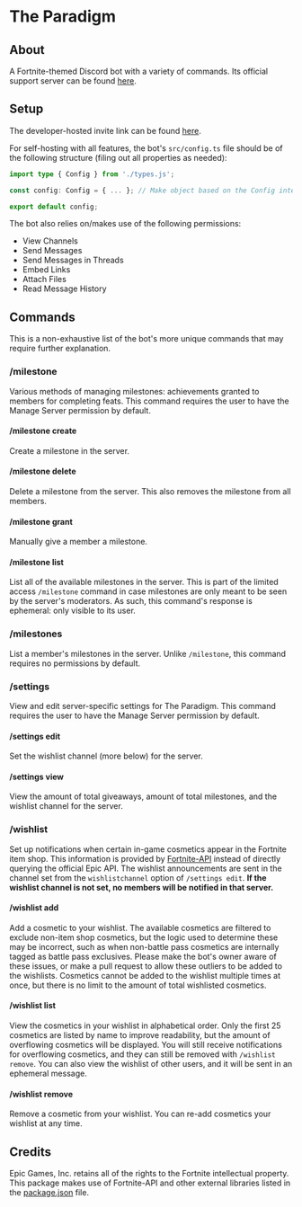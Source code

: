 # The Paradigm

## About

A Fortnite-themed Discord bot with a variety of commands. Its official support server can be found [here](https://discord.gg/7m62WmKFCp).

## Setup

The developer-hosted invite link can be found [here](https://discord.com/api/oauth2/authorize?client_id=710314063892054016&permissions=274878024704&scope=applications.commands%20bot).

For self-hosting with all features, the bot's `src/config.ts` file should be of the following structure (filing out all properties as needed):

```ts
import type { Config } from './types.js';

const config: Config = { ... }; // Make object based on the Config interface

export default config;
```

The bot also relies on/makes use of the following permissions:

* View Channels
* Send Messages
* Send Messages in Threads
* Embed Links
* Attach Files
* Read Message History

## Commands

This is a non-exhaustive list of the bot's more unique commands that may require further explanation.

### /milestone

Various methods of managing milestones: achievements granted to members for completing feats. This command requires the user to have the Manage Server permission by default.

#### /milestone create

Create a milestone in the server.

#### /milestone delete

Delete a milestone from the server. This also removes the milestone from all members.

#### /milestone grant

Manually give a member a milestone.

#### /milestone list

List all of the available milestones in the server. This is part of the limited access `/milestone` command in case milestones are only meant to be seen by the server's moderators. As such, this command's response is ephemeral: only visible to its user.

### /milestones

List a member's milestones in the server. Unlike `/milestone`, this command requires no permissions by default.

### /settings

View and edit server-specific settings for The Paradigm. This command requires the user to have the Manage Server permission by default.

#### /settings edit

Set the wishlist channel (more below) for the server.

#### /settings view

View the amount of total giveaways, amount of total milestones, and the wishlist channel for the server.

### /wishlist

Set up notifications when certain in-game cosmetics appear in the Fortnite item shop. This information is provided by [Fortnite-API](https://fortnite-api.com/) instead of directly querying the official Epic API. The wishlist announcements are sent in the channel set from the `wishlistchannel` option of `/settings edit`. **If the wishlist channel is not set, no members will be notified in that server.**

#### /wishlist add

Add a cosmetic to your wishlist. The available cosmetics are filtered to exclude non-item shop cosmetics, but the logic used to determine these may be incorrect, such as when non-battle pass cosmetics are internally tagged as battle pass exclusives. Please make the bot's owner aware of these issues, or make a pull request to allow these outliers to be added to the wishlists. Cosmetics cannot be added to the wishlist multiple times at once, but there is no limit to the amount of total wishlisted cosmetics.

#### /wishlist list

View the cosmetics in your wishlist in alphabetical order. Only the first 25 cosmetics are listed by name to improve readability, but the amount of overflowing cosmetics will be displayed. You will still receive notifications for overflowing cosmetics, and they can still be removed with `/wishlist remove`. You can also view the wishlist of other users, and it will be sent in an ephemeral message.

#### /wishlist remove

Remove a cosmetic from your wishlist. You can re-add cosmetics your wishlist at any time.

## Credits

Epic Games, Inc. retains all of the rights to the Fortnite intellectual property. This package makes use of Fortnite-API and other external libraries listed in the [package.json](package.json) file.
